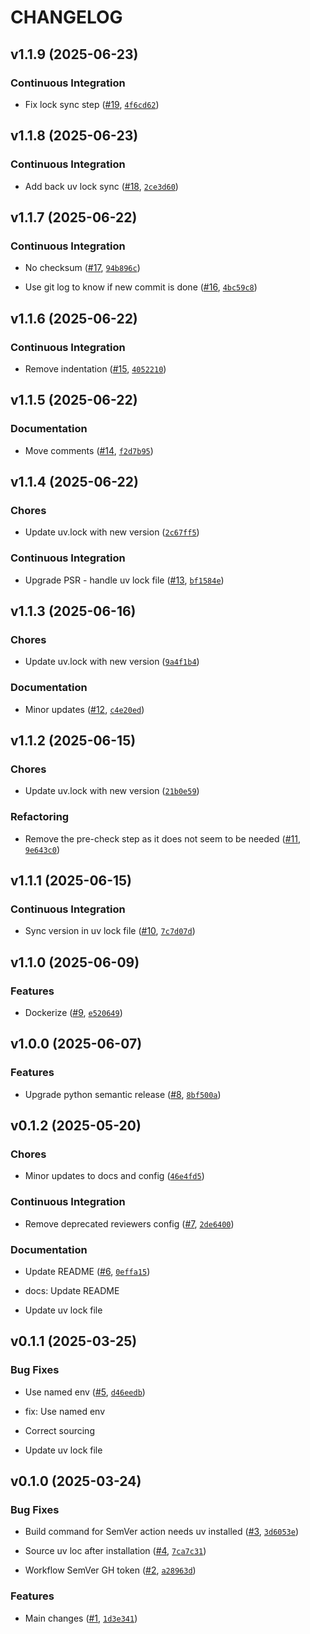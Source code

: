 # CHANGELOG

<!-- version list -->

## v1.1.9 (2025-06-23)

### Continuous Integration

- Fix lock sync step ([#19](https://github.com/aqib-oss/sonar-qube-gh-action/pull/19),
  [`4f6cd62`](https://github.com/aqib-oss/sonar-qube-gh-action/commit/4f6cd62fda706d9b9a364274c6748a57c09550aa))


## v1.1.8 (2025-06-23)

### Continuous Integration

- Add back uv lock sync ([#18](https://github.com/aqib-oss/sonar-qube-gh-action/pull/18),
  [`2ce3d60`](https://github.com/aqib-oss/sonar-qube-gh-action/commit/2ce3d60f6ca10ec5e67ba54902b2853f1cf1fc52))


## v1.1.7 (2025-06-22)

### Continuous Integration

- No checksum ([#17](https://github.com/aqib-oss/sonar-qube-gh-action/pull/17),
  [`94b896c`](https://github.com/aqib-oss/sonar-qube-gh-action/commit/94b896c0988ebdbe4751e7fba0f0913e86ece86e))

- Use git log to know if new commit is done
  ([#16](https://github.com/aqib-oss/sonar-qube-gh-action/pull/16),
  [`4bc59c8`](https://github.com/aqib-oss/sonar-qube-gh-action/commit/4bc59c813186e3986cd454d8522a5bfdbd82799b))


## v1.1.6 (2025-06-22)

### Continuous Integration

- Remove indentation ([#15](https://github.com/aqib-oss/sonar-qube-gh-action/pull/15),
  [`4052210`](https://github.com/aqib-oss/sonar-qube-gh-action/commit/40522109d234cd607e8d0c3912732f3c20d73456))


## v1.1.5 (2025-06-22)

### Documentation

- Move comments ([#14](https://github.com/aqib-oss/sonar-qube-gh-action/pull/14),
  [`f2d7b95`](https://github.com/aqib-oss/sonar-qube-gh-action/commit/f2d7b954bc5963c1597eef92ecec5154debb0f5c))


## v1.1.4 (2025-06-22)

### Chores

- Update uv.lock with new version
  ([`2c67ff5`](https://github.com/aqib-oss/sonar-qube-gh-action/commit/2c67ff5c05b6d119803469bf8602d4f6aed6e354))

### Continuous Integration

- Upgrade PSR - handle uv lock file
  ([#13](https://github.com/aqib-oss/sonar-qube-gh-action/pull/13),
  [`bf1584e`](https://github.com/aqib-oss/sonar-qube-gh-action/commit/bf1584eff16b4897e647cc00de69dc62faf0bd8a))


## v1.1.3 (2025-06-16)

### Chores

- Update uv.lock with new version
  ([`9a4f1b4`](https://github.com/aqib-oss/sonar-qube-gh-action/commit/9a4f1b463c8f56404f7ff165acb740a42d5bfbd7))

### Documentation

- Minor updates ([#12](https://github.com/aqib-oss/sonar-qube-gh-action/pull/12),
  [`c4e20ed`](https://github.com/aqib-oss/sonar-qube-gh-action/commit/c4e20ed3c9eceef49c354418d2bd190afc68f704))


## v1.1.2 (2025-06-15)

### Chores

- Update uv.lock with new version
  ([`21b0e59`](https://github.com/aqib-oss/sonar-qube-gh-action/commit/21b0e59361499afcac8231f25a56b78047a47d97))

### Refactoring

- Remove the pre-check step as it does not seem to be needed
  ([#11](https://github.com/aqib-oss/sonar-qube-gh-action/pull/11),
  [`9e643c0`](https://github.com/aqib-oss/sonar-qube-gh-action/commit/9e643c01af8cec19fb67777f36bd016cf827e7ea))


## v1.1.1 (2025-06-15)

### Continuous Integration

- Sync version in uv lock file ([#10](https://github.com/aqib-oss/sonar-qube-gh-action/pull/10),
  [`7c7d07d`](https://github.com/aqib-oss/sonar-qube-gh-action/commit/7c7d07d05ecc2926512f69935893feddde46f1a8))


## v1.1.0 (2025-06-09)

### Features

- Dockerize ([#9](https://github.com/aqib-oss/sonar-qube-gh-action/pull/9),
  [`e520649`](https://github.com/aqib-oss/sonar-qube-gh-action/commit/e520649fc14c92bd51a98febc5cf0809c1d940ee))


## v1.0.0 (2025-06-07)

### Features

- Upgrade python semantic release ([#8](https://github.com/aqib-oss/sonar-qube-gh-action/pull/8),
  [`8bf500a`](https://github.com/aqib-oss/sonar-qube-gh-action/commit/8bf500ae69fc9f20e3c829a4dc12017e620c6021))


## v0.1.2 (2025-05-20)

### Chores

- Minor updates to docs and config
  ([`46e4fd5`](https://github.com/aqib-oss/sonar-qube-gh-action/commit/46e4fd5d99dc6ddb8d0e52d2f5e9c47d4f7e984f))

### Continuous Integration

- Remove deprecated reviewers config ([#7](https://github.com/aqib-oss/sonar-qube-gh-action/pull/7),
  [`2de6400`](https://github.com/aqib-oss/sonar-qube-gh-action/commit/2de6400934b59a6fa3a1c5f907954edd792e739c))

### Documentation

- Update README ([#6](https://github.com/aqib-oss/sonar-qube-gh-action/pull/6),
  [`0effa15`](https://github.com/aqib-oss/sonar-qube-gh-action/commit/0effa15155ef02746dc523762f60f4e156955a70))

* docs: Update README

* Update uv lock file


## v0.1.1 (2025-03-25)

### Bug Fixes

- Use named env ([#5](https://github.com/aqib-oss/sonar-qube-gh-action/pull/5),
  [`d46eedb`](https://github.com/aqib-oss/sonar-qube-gh-action/commit/d46eedb633235f1b6185371a718220cfa5de1411))

* fix: Use named env

* Correct sourcing

* Update uv lock file


## v0.1.0 (2025-03-24)

### Bug Fixes

- Build command for SemVer action needs uv installed
  ([#3](https://github.com/aqib-oss/sonar-qube-gh-action/pull/3),
  [`3d6053e`](https://github.com/aqib-oss/sonar-qube-gh-action/commit/3d6053ea09e04022c410d4d7ae9c40b6bae38bab))

- Source uv loc after installation ([#4](https://github.com/aqib-oss/sonar-qube-gh-action/pull/4),
  [`7ca7c31`](https://github.com/aqib-oss/sonar-qube-gh-action/commit/7ca7c311ea3f649e4cda22a6aa91cc2775bc50e3))

- Workflow SemVer GH token ([#2](https://github.com/aqib-oss/sonar-qube-gh-action/pull/2),
  [`a28963d`](https://github.com/aqib-oss/sonar-qube-gh-action/commit/a28963d5e39dcf5acd7e24141254f5649ff4d56c))

### Features

- Main changes ([#1](https://github.com/aqib-oss/sonar-qube-gh-action/pull/1),
  [`1d3e341`](https://github.com/aqib-oss/sonar-qube-gh-action/commit/1d3e34113918876ad9d5beb4c4b7adaabfd5ca1f))

